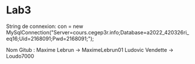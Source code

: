 # Lab3
String de connexion: 
con = new MySqlConnection("Server=cours.cegep3r.info;Database=a2022_420326ri_eq16;Uid=2168091;Pwd=2168091;");

Nom Gitub :
Maxime Lebrun -> MaximeLebrun01
Ludovic Vendette -> Loudo7000
